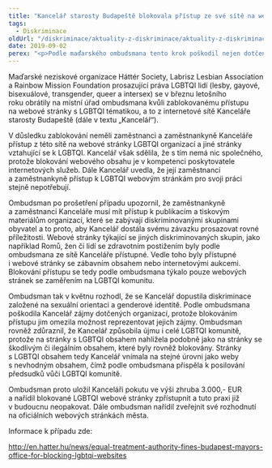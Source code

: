 ```yaml
---
title: "Kancelář starosty Budapeště blokovala přístup ze své sítě na webové stránky s LGBTQI tématikou"
tags:
  - Diskriminace
oldUrl: "/diskriminace/aktuality-z-diskriminace/aktuality-z-diskriminace-2019/kancelar-starosty-budapeste-blokovala-pristup-ze-sve-site-na-webove-stranky-s-lgbtqi-tem/"
date: 2019-09-02
perex: "<p>Podle maďarského ombudsmana tento krok poškodil nejen dotčené neziskové organizace, ale rovněž celou LGBTQI komunitu.</p>"
---
```


<!-- imported from the old website -->

<p>Maďarské neziskové organizace Háttér Society, Labrisz Lesbian Association a Rainbow Mission Foundation prosazující práva LGBTQI lidí (lesby, gayové, bisexuálové, transgender, queer a intersex) se v březnu letošního roku obrátily na místní úřad ombudsmana kvůli zablokovanému přístupu na webové stránky s LGBTQI tématikou, a to z internetové sítě Kanceláře starosty Budapeště (dále v textu „Kancelář“).</p> <p>V důsledku zablokování neměli zaměstnanci a zaměstnankyně Kanceláře přístup z této sítě na webové stránky LGBTQI organizací a jiné stránky vztahující se k LGBTQI. Kancelář však sdělila, že s tím nemá nic společného, protože blokování webového obsahu je v kompetenci poskytovatele internetových služeb. Dále Kancelář uvedla, že její zaměstnanci a zaměstnankyně přístup k LGBTQI webovým stránkám pro svoji práci stejně nepotřebují.</p> <p>Ombudsman po prošetření případu upozornil, že zaměstnankyně a zaměstnanci Kanceláře musí mít přístup k publikacím a tiskovým materiálům organizací, které se zabývají diskriminovanými skupinami obyvatel a to proto, aby Kancelář dostála svému závazku prosazovat rovné příležitosti. Webové stránky týkající se jiných diskriminovaných skupin, jako například Romů, žen či lidí se zdravotním postižením byly podle ombudsmana ze sítě Kanceláře přístupné. Vedle toho byly přístupné i webové stránky se zábavním obsahem nebo internetovými aukcemi. Blokování přístupu se tedy podle ombudsmana týkalo pouze webových stránek se zaměřením na LGBTQI komunitu.</p> <p>Ombudsman tak v květnu rozhodl, že se Kancelář dopustila diskriminace založené na sexuální orientaci a genderové identitě. Podle ombudsmana poškodila Kancelář zájmy dotčených organizací, protože blokováním přístupu jim omezila možnost reprezentovat jejich zájmy. Ombudsman rovněž zdůraznil, že Kancelář způsobila újmu i celé LGBTQI komunitě, protože na stránky s LGBTQI obsahem nahlížela podobně jako na stránky se škodlivým či ilegálním obsahem, které byly rovněž blokovány. Stránky s LGBTQI obsahem tedy Kancelář vnímala na stejné úrovni jako weby s nevhodným obsahem, čímž podle ombudsmana přispěla k posilování předsudků vůči LGBTQI komunitě.</p> <p>Ombudsman proto uložil Kanceláři pokutu ve výši zhruba 3.000,- EUR a nařídil blokované LGBTQI webové stránky zpřístupnit a tuto praxi již v budoucnu neopakovat. Dále ombudsman nařídil zveřejnit své rozhodnutí na oficiálních webových stránkách města.</p> <p>Informace k případu zde:</p> <a title="Otevření do nového okna" href="http://en.hatter.hu/news/equal-treatment-authority-fines-budapest-mayors-office-for-blocking-lgbtqi-websites" target="_blank">http://en.hatter.hu/news/equal-treatment-authority-fines-budapest-mayors-office-for-blocking-lgbtqi-websites</a> 
